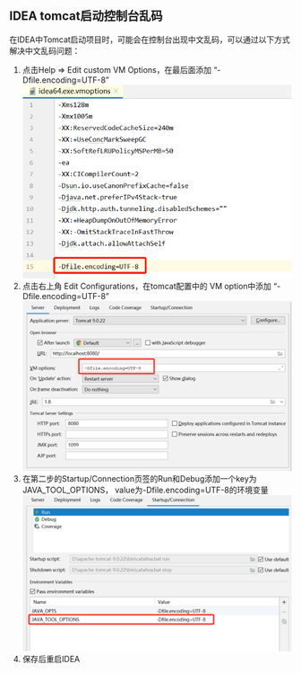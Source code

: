 ## IDEA tomcat启动控制台乱码

在IDEA中Tomcat启动项目时，可能会在控制台出现中文乱码，可以通过以下方式解决中文乱码问题：

1. 点击Help => Edit custom VM Options，在最后面添加 “-Dfile.encoding=UTF-8”
    ![image](../images/IDEA-Tomcat-1-1.png)
2. 点击右上角 Edit Configurations，在tomcat配置中的 VM option中添加 “-Dfile.encoding=UTF-8”
    ![image](../images/IDEA-Tomcat-1-2.png)
3.  在第二步的Startup/Connection页签的Run和Debug添加一个key为JAVA_TOOL_OPTIONS， value为-Dfile.encoding=UTF-8的环境变量
    ![image](../images/IDEA-Tomcat-1-3.png)
4. 保存后重启IDEA